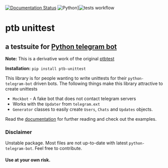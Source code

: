 [![Documentation Status](https://readthedocs.org/projects/ptbtestsuite/badge/?version=master)](http://ptbtestsuite.readthedocs.io/en/master/?badge=master) ![Python](https://img.shields.io/pypi/pyversions/python-telegram-bot)]![tests workflow](https://github.com/vaknir/ptbtest/actions/workflows/ptb-actions.yml/badge.svg)

# ptb unittest
## a testsuite for [Python telegram bot](https://github.com/python-telegram-bot/python-telegram-bot/)
**Note:** This is a derivative work of the original [ptbtest](https://pypi.python.org/pypi/ptbtest)

**Installation:**
`pip install ptb-unittest`

This library is for people wanting to write unittests for their `python-telegram-bot` driven bots.
The following things make this library attractive to create unittests
* `Mockbot` - A fake bot that does not contact telegram servers
* Works with the `Updater` from `telegram.ext`
* `Generator` classes to easily create `Users`, `Chats` and `Updates` objects.

Read the [documentation](http://ptbtestsuite.readthedocs.io/en/master/?badge=master) for further reading and check out the examples.

### Disclaimer
Unstable package. Most files are not up-to-date with latest `python-telegram-bot`. Feel free to contribute.
#### Use at your own risk.